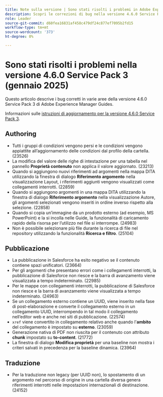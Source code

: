 ```yaml
---
title: Note sulla versione | Sono stati risolti i problemi in Adobe Experience Manager Guides 4.6.0 Service Pack 3
description: Scopri le correzioni di bug nella versione 4.6.0 Service Pack 3 di Adobe Experience Manager Guides
role: Leader
source-git-commit: d60fea16831af458c479df24c877ef7095b2fd15
workflow-type: tm+mt
source-wordcount: '373'
ht-degree: 0%

---
```


# Sono stati risolti i problemi nella versione 4.6.0 Service Pack 3 (gennaio 2025)


Questo articolo descrive i bug corretti in varie aree della versione 4.6.0 Service Pack 3 di Adobe Experience Manager Guides.

Informazioni sulle [istruzioni di aggiornamento per la versione 4.6.0 Service Pack 3](upgrade-instructions-4-6-0-sp2.md).

## Authoring

- Tutti i gruppi di condizioni vengono persi e le condizioni vengono appiattite all’aggiornamento delle condizioni dal profilo della cartella. (23526)
- La modifica del valore delle righe di intestazione per una tabella nel pannello **Proprietà contenuto** non applica il valore aggiornato. (23213)
- Quando si aggiungono nuovi riferimenti ad argomenti nella mappa DITA utilizzando la finestra di dialogo **Riferimento argomento** nella visualizzazione Layout, i riferimenti aggiunti vengono visualizzati come collegamenti interrotti. (22859)
- Quando si aggiungono argomenti in una mappa DITA utilizzando la finestra di dialogo **Riferimento argomento** nella visualizzazione Autore, gli argomenti selezionati vengono inseriti in ordine inverso rispetto alla selezione. (22858)
- Quando si copia un’immagine da un prodotto esterno (ad esempio, MS PowerPoint) e la si incolla nelle Guide, la funzionalità di caricamento rapido della risorsa per l’utilizzo nel file si interrompe. (24983)
- Non è possibile selezionare più file durante la ricerca di file nel repository utilizzando la funzionalità **Ricerca e filtro**. (25104)

## Pubblicazione

- La pubblicazione in Salesforce ha esito negativo se il contenuto contiene spazi unificatori. (23664)
- Per gli argomenti che presentano errori come i collegamenti interrotti, la pubblicazione di Salesforce non riesce e la barra di avanzamento viene visualizzata a tempo indeterminato. (22985)
- Per le mappe con collegamenti interrotti, la pubblicazione di Salesforce non riesce e la barra di avanzamento viene visualizzata a tempo indeterminato. (24963)
- Se un collegamento esterno contiene un UUID, viene inserito nella fase di post-elaborazione e converte il collegamento esterno in un collegamento UUID, interrompendo in tal modo il collegamento nell’editor web e anche nei siti di pubblicazione. (22574)
- `xref` viene convertito in collegamento relativo anche quando l&#39;**ambito** del collegamento è impostato su **esterno**. (23059)
- Generazione nativa di PDF non riuscita per il contenuto con attributo **chunk** impostato su **to-content**. (21772)
- La finestra di dialogo **Modifica proprietà** per una baseline non mostra i criteri salvati in precedenza per la baseline dinamica. (23964)


## Traduzione

- Per la traduzione non legacy (per UUID non), lo spostamento di un argomento nel percorso di origine in una cartella diversa genera riferimenti interrotti nelle impostazioni internazionali di destinazione. (24152)
